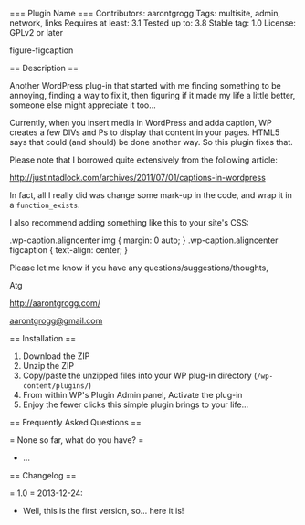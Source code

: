 === Plugin Name ===
Contributors: aarontgrogg
Tags: multisite, admin, network, links
Requires at least: 3.1
Tested up to: 3.8
Stable tag: 1.0
License: GPLv2 or later


figure-figcaption


== Description ==

Another WordPress plug-in that started with me finding something to be annoying,
finding a way to fix it, then figuring if it made my life a little better,
someone else might appreciate it too...

Currently, when you insert media in WordPress and adda caption, WP creates a few DIVs and Ps 
to display that content in your pages.  HTML5 says that could (and should) be done another way.
So this plugin fixes that.

Please note that I borrowed quite extensively from the following article:

http://justintadlock.com/archives/2011/07/01/captions-in-wordpress

In fact, all I really did was change some mark-up in the code, and wrap it in a `function_exists`.

I also recommend adding something like this to your site's CSS:

.wp-caption.aligncenter img {
	margin: 0 auto;
}
.wp-caption.aligncenter figcaption {
	text-align: center;
}

Please let me know if you have any questions/suggestions/thoughts,

Atg

http://aarontgrogg.com/

aarontgrogg@gmail.com


== Installation ==

1. Download the ZIP
2. Unzip the ZIP
3. Copy/paste the unzipped files into your WP plug-in directory (`/wp-content/plugins/`)
4. From within WP's Plugin Admin panel, Activate the plug-in
5. Enjoy the fewer clicks this simple plugin brings to your life...


== Frequently Asked Questions ==

= None so far, what do you have?  =
* ...


== Changelog ==

= 1.0 =
2013-12-24:
- Well, this is the first version, so... here it is!
